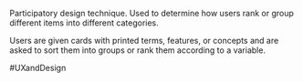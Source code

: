 Participatory design technique.
Used to determine how users rank or group different items into different categories.

Users are given cards with printed terms, features, or concepts and are asked to sort them into groups or rank them according to a variable.

#UXandDesign 